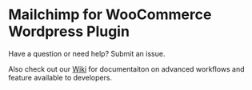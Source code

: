 # Mailchimp for WooCommerce Wordpress Plugin  

Have a question or need help? Submit an issue.

Also check out our [Wiki](https://github.com/mailchimp/mc-woocommerce/wiki) for documentaiton on advanced workflows and feature available to developers. 
